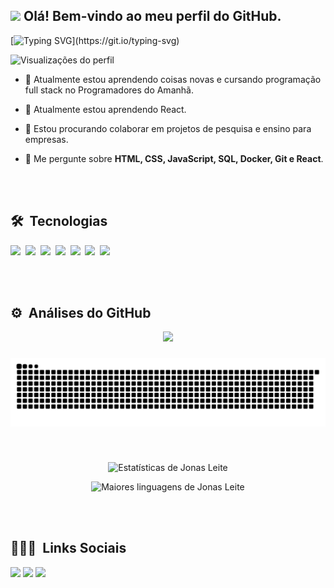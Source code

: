 ##


## <img src="https://raw.githubusercontent.com/kaueMarques/kaueMarques/master/hi.gif" width="30px"> Olá! Bem-vindo ao meu perfil do GitHub.

[![Typing SVG](https://readme-typing-svg.demolab.com?font=Fira+Code&pause=1000&color=36BCF7FF&random=false&width=435&height=35&lines=Meu+nome+é+Jonas+Leite!;Sou+um+desenvolvedor+Full+Stack!;Tenho+20+anos!;)](https://git.io/typing-svg)

<p align="left"> <img src="https://komarev.com/ghpvc/?username=JonasLeiteProgramador&color=blue" alt="Visualizações do perfil"/> <p>

- 🔭 Atualmente estou aprendendo coisas novas e cursando programação full stack no Programadores do Amanhã.

- 🌱 Atualmente estou aprendendo React.

- 👯 Estou procurando colaborar em projetos de pesquisa e ensino para empresas.

- 💬 Me pergunte sobre **HTML, CSS, JavaScript, SQL, Docker, Git e React**.

<br><br>

## 🛠 &nbsp;Tecnologias

<img src="https://cdn.jsdelivr.net/gh/devicons/devicon/icons/mysql/mysql-original-wordmark.svg" width="50px"/>&nbsp;
<img src="https://cdn.jsdelivr.net/gh/devicons/devicon/icons/git/git-original.svg" width="50px"/>&nbsp;
<img src="https://cdn.jsdelivr.net/gh/devicons/devicon/icons/javascript/javascript-original.svg" width="50px"/>&nbsp;
<img src="https://cdn.jsdelivr.net/gh/devicons/devicon/icons/nodejs/nodejs-original.svg" width="50px"/>&nbsp;
<img src="https://cdn.jsdelivr.net/gh/devicons/devicon/icons/html5/html5-original.svg" width="50px"/>&nbsp;
<img src="https://cdn.jsdelivr.net/gh/devicons/devicon/icons/css3/css3-original.svg" width="50px"/>&nbsp;
<img src="https://cdn.jsdelivr.net/gh/devicons/devicon@latest/icons/react/react-original.svg" width="50px"/>&nbsp;

<br><br>
## ⚙️ &nbsp;Análises do GitHub

<!--- snake -->
<div align="center">
  <img src="https://profile-counter.glitch.me/JonasLeiteProgramador/count.svg?"  />
</div>

###

<img src="https://raw.githubusercontent.com/JonasLeiteProgramador/JonasLeiteProgramador/output/snake.svg" alt="Animação Snake" />

###
<br>

<p align="center">
<img width="530em" src="https://github-readme-stats.vercel.app/api?username=JonasLeiteProgramador&show_icons=true&theme="holi alt="Estatísticas de Jonas Leite"/>
</p>
<p align="center">
<img width="530em" src="https://github-readme-stats.vercel.app/api/top-langs/?username=JonasLeiteProgramador&layout=compact&theme="holi alt="Maiores linguagens de Jonas Leite"/>
</p>
<br><br>

## 👨🏽‍🦲 &nbsp;Links Sociais

<div> 
  <a href="https://www.instagram.com/jonas_dev__/" target="_blank"><img src="https://img.shields.io/badge/-Instagram-%231877F2?style=for-the-badge&logo=instagram&logoColor=white" target="_blank"></a>
  <a href="mailto:jonas.programador01@gmail.com"><img src="https://img.shields.io/badge/-Gmail-%231877F2?style=for-the-badge&logo=gmail&logoColor=white" target="_blank"></a>
  <a href="https://www.linkedin.com/in/jonas-leite-perfil/" target="_blank"><img src="https://img.shields.io/badge/-LinkedIn-%231877F2?style=for-the-badge&logo=linkedin&logoColor=white" target="_blank"></a> 
</div>
